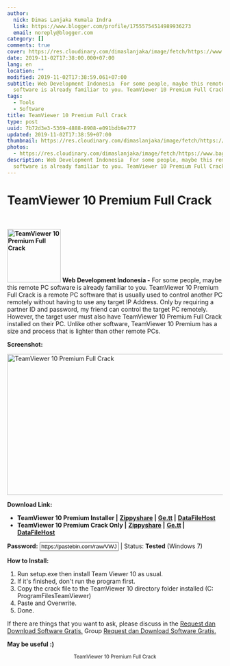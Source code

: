 ```yaml
---
author:
  nick: Dimas Lanjaka Kumala Indra
  link: https://www.blogger.com/profile/17555754514989936273
  email: noreply@blogger.com
category: []
comments: true
cover: https://res.cloudinary.com/dimaslanjaka/image/fetch/https://www.bagas31.com/wp-content/uploads/2015/02/Untitled-2.jpg
date: 2019-11-02T17:38:00.000+07:00
lang: en
location: ""
modified: 2019-11-02T17:38:59.061+07:00
subtitle: Web Development Indonesia  For some people, maybe this remote PC
  software is already familiar to you. TeamViewer 10 Premium Full Crack
tags:
  - Tools
  - Software
title: TeamViewer 10 Premium Full Crack
type: post
uuid: 7b72d3e3-5369-4888-8908-e091bdb9e777
updated: 2019-11-02T17:38:59+07:00
thumbnail: https://res.cloudinary.com/dimaslanjaka/image/fetch/https://www.bagas31.com/wp-content/uploads/2015/02/Untitled-2.jpg
photos:
  - https://res.cloudinary.com/dimaslanjaka/image/fetch/https://www.bagas31.com/wp-content/uploads/2015/02/Untitled-2.jpg
description: Web Development Indonesia  For some people, maybe this remote PC
  software is already familiar to you. TeamViewer 10 Premium Full Crack
---
```


<h1 for="title" class="notranslate">TeamViewer 10 Premium Full Crack</h1><div id="A-G-C" date="28 Oct 2019 15:21:31"><div id="agcontent"><link rel="stylesheet" src="https://cdn.jsdelivr.net/gh/dimaslanjaka/Web-Manajemen@master/AGC/css/bagas31.css"><div class="post_content entry-content"><div class="cumplung"><br></div><p> <strong><a href="https://web-manajemen.blogspot.com/p/search.html?q=Untitled%20jpg" target="_blank" rel="noopener" class="notranslate"><img class="size-full wp-image-8191 alignleft" src="https://res.cloudinary.com/dimaslanjaka/image/fetch/https://www.bagas31.com/wp-content/uploads/2015/02/Untitled-2.jpg" alt="TeamViewer 10 Premium Full Crack" width="125" height="125"></a></strong> <span class="notranslate"> <strong>Web Development Indonesia -</strong> For some people, maybe this remote PC software is already familiar to you.</span> <span class="notranslate"> TeamViewer 10 Premium Full Crack is a remote PC software that is usually used to control another PC remotely without having to use any target IP Address.</span> <span class="notranslate"> Only by requiring a partner ID and password, my friend can control the target PC remotely.</span> <span class="notranslate"> However, the target user must also have TeamViewer 10 Premium Full Crack installed on their PC.</span> <span class="notranslate"> Unlike other software, TeamViewer 10 Premium has a size and process that is lighter than other remote PCs.</span> </p><p> <span class="notranslate"> <strong>Screenshot:</strong></span> </p><p> <a href="https://web-manajemen.blogspot.com/p/search.html?q=Untitled%20jpg" target="_blank" rel="noopener" class="notranslate"><img class="aligncenter size-large wp-image-8190" src="https://res.cloudinary.com/dimaslanjaka/image/fetch/https://www.bagas31.com/wp-content/uploads/2015/02/Untitled-1-1024x544.jpg" alt="TeamViewer 10 Premium Full Crack" width="620" height="329"></a> </p><p> <span class="notranslate"> <strong>Download Link:</strong></span> </p><ul><li> <span class="notranslate"> <strong>TeamViewer 10 Premium Installer |</strong></span> <span class="notranslate"> <strong><a href="https://www.webmanajemen.com/page/safelink.html?url=aHR0cDovL2FkZi5seS8xS3p5R2M=" rel="nofollow" target="_blank" class="notranslate">Zippyshare</a> |</strong></span> <span class="notranslate"> <strong><a href="https://www.webmanajemen.com/page/safelink.html?url=aHR0cDovL2FkZi5seS8xS3p5RGI=" rel="nofollow" target="_blank" class="notranslate">Ge.tt</a> |</strong></span> <strong><a href="https://www.webmanajemen.com/page/safelink.html?url=aHR0cDovL2FkZi5seS8xS3p5Q2g=" rel="nofollow" target="_blank" class="notranslate">DataFileHost</a></strong> </li><li> <span class="notranslate"> <strong>TeamViewer 10 Premium Crack Only |</strong></span> <span class="notranslate"> <strong><a href="https://www.webmanajemen.com/page/safelink.html?url=aHR0cDovL2FkZi5seS8xS3p5SnU=" rel="nofollow" target="_blank" class="notranslate">Zippyshare</a> |</strong></span> <span class="notranslate"> <strong><a href="https://www.webmanajemen.com/page/safelink.html?url=aHR0cDovL2FkZi5seS8xS3p5RjY=" rel="nofollow" target="_blank" class="notranslate">Ge.tt</a> |</strong></span> <strong><a href="https://www.webmanajemen.com/page/safelink.html?url=aHR0cDovL2FkZi5seS8xS3p5SXQ=" rel="nofollow" target="_blank" class="notranslate">DataFileHost</a></strong> </li></ul><p> <span class="notranslate"> <strong>Password:</strong></span> <input style="text-align: center;" type="text" value="https://pastebin.com/raw/VWJ1FjxT"> <span class="notranslate"> |</span> <span class="notranslate"> Status: <span><strong>Tested</strong></span> (Windows 7)</span> </p><p> <span class="notranslate"> <strong>How to Install:</strong></span> </p><ol><li> <span class="notranslate"> Run setup.exe then install Team Viewer 10 as usual.</span> </li><li> <span class="notranslate"> If it's finished, don't run the program first.</span> </li><li> <span class="notranslate"> Copy the crack file to the TeamViewer 10 directory folder installed (C: ProgramFilesTeamViewer)</span> </li><li> <span class="notranslate"> Paste and Overwrite.</span> </li><li> <span class="notranslate"> Done.</span> </li></ol><p> <span class="notranslate"> If there are things that you want to ask, please discuss in the <a href="https://www.webmanajemen.com/page/safelink.html?url=aHR0cHM6Ly93d3cuZmFjZWJvb2suY29tL2dyb3Vwcy9CYWdhczMx" rel="nofollow" target="_blank" class="notranslate">Request dan Download Software Gratis.</a> Group <a href="https://www.webmanajemen.com/page/safelink.html?url=aHR0cHM6Ly93d3cuZmFjZWJvb2suY29tL2dyb3Vwcy9CYWdhczMx" rel="nofollow" target="_blank" class="notranslate">Request dan Download Software Gratis.</a></span> </p><p> <span class="notranslate"> <strong>May be useful :)</strong></span> </p><div itemprop="publisher" itemscope="" itemtype="https://schema.org/Organization"></div></div><center> <span class="notranslate"> <small>TeamViewer 10 Premium Full Crack</small></span> </center></div></div>  <script src="https://codepen.io/dimaslanjaka/pen/aQRrbR.js"></script>